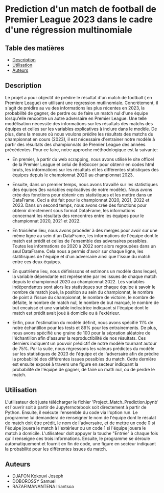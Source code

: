 # Prediction d'un match de football de Premier League 2023 dans le cadre d'une régression multinomiale
## Table des matières
* [Description](#Description)
* [Utilisation](#Utilisation) 
* [Auteurs](#Auteurs) 

## Description

Le projet a pour objectif de prédire le résultat d'un match de football ( en Premiere League) en utilisant une regression mutlinomiale. Concrètement, il s'agit de prédire au vu des informations les plus récentes en 2023, la probabilité de gagner, de perdre ou de faire un match nul d'une équipe lorsqu'elle rencontre un autre adversaire en Premier League. Une telle modélisation nécessite des informations sur les résultats des matchs des équipes et celles sur les variables explicatives à inclure dans le modèle. De plus, dans la mesure où nous voulons prédire les résultats des matchs du championnat en cours (2023), il est nécessaire d'entrainer notre modèle à partir des résultats des championnats de Premier League des années précédentes. Pour ce faire, notre approche méthodologique est la suivante:

   - En premier, à partir du web scrapping, nous avons utilisé le site officel de la Premier League et celui de BeSoccer pour obtenir en codes html bruts, les informations sur les résultats et les différentes statistiques des équipes depuis le championnat 2020 au championnat 2023.
    
   - Ensuite, dans un premier temps, nous avons travaillé sur les statistiques des équipes (les variables explicatives de notre modèle). Nous avons crée des fonctions pour obtenir ces statistiques et les mettre dans un DataFrame. Ceci a été fait pour le championnat 2020, 2021, 2022 et 2023. Dans un second temps, nous avons crée des fonctions pour obtenir directement sous format DataFrame, les informations concernant les résultats des rencontres entre les équipes pour le championnat 2020, 2021 et 2022. 
    
   - En troisième lieu, nous avons procéder à des merges pour avoir sur une même ligne au sein d'un DataFrame, les informations de l'équipe dont le match est prédit et celles de l'ensemble des adversaires possibles. Toutes les informations de 2020 à 2022 sont alors regroupées dans un seul DataFrame. Cela nous a permis d'avoir sur chaque ligne, les statitisques de l'équipe et d'un adversaire ainsi que l'issue du match entre ces deux équipes.
    
   - En quatrième lieu, nous définissons et estimons un modèle dans lequel, la variable dépendante est représentée par les issues de chaque match depuis le championnat 2020 au championnat 2022. Les variables indépendantes sont alors les statistiques sur chaque équipe à savoir le nombre de match joué, la position au sein du championnat, le nombre de point à l'issue du championnat, le nombre de victoire, le nombre de défaite, le nombre de match nul, le nombre de but marqué, le nombre de but encaissé et une variable indicatrice indiquant si l'équipe dont le match est prédit avait joué à domicile ou à l'extérieur.
    
   - Enfin, pour l'estimation du modèle définit, nous avons spécifié 11% de notre échantillon pour les tests et 89% pour les entrainements. De plus, nous avons spécifié une graine de 100 pour la sépration aléatoire de l'échantillon afin d'assurer la reproductibilité de nos résultats. Ces derniers indiquent un pouvoir prédictif de notre modèle tournant autour de 75%. Par la suite, nous régressons les valeurs prédictes du modèle sur les statistiques de 2023 de l'équipe et de l'adversaire afin de prédire la probabilité des différentes issues possibles du match. Cette dernière est ensuite exposé à travers une figure en secteur indiquant la probabilité de l'équipe de gagner, de faire un math nul, ou de perdre le match.
    

## Utilisation

L'utilisateur doit juste télécharger le fichier 'Project_Match_Prediction.ipynb' et l'ouvrir soit à partir de Jupyternotebook soit directement à partir de Python.
Ensuite, il exécute l'ensemble du code via l'option run. Le programme lui demandera de renseigner le nom de l'équipe dont le résulat de match doit être prédit, le nom de l'adversaire, et de mettre un code 0 si l'équipe jouera le match à l'extérieur ou un code 1 si l'équipe jouera le match à domicile. L'utilisateur doit appuyer la touche "Entrée" à chaque fois qu'il renseigne ces trois informations. Ensuite, le programme se déroule automatiquement et fournit en fin de code, une figure en secteur indiquant la probabilité pour les différentes issues du match. 


## Auteurs

* DJAFON Kokouvi Joseph
* DOBOROSSY Samuel
* RAZAFIMANANTENA Iriantsoa
